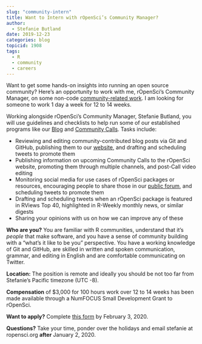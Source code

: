 ```yaml
---
slug: "community-intern"
title: Want to Intern with rOpenSci’s Community Manager?
author:
  - Stefanie Butland
date: 2019-12-23
categories: blog
topicid: 1908
tags:
  - R
  - community
  - careers
---
```

Want to get some hands-on insights into running an open source community? Here’s an opportunity to work with me, rOpenSci’s Community Manager, on some non-code [community-related work](/community/). I am looking for someone to work 1 day a week for 12 to 14 weeks.

Working alongside rOpenSci’s Community Manager, Stefanie Butland, you will use guidelines and checklists to help run some of our established programs like our [Blog](/blog/) and [Community Calls](/commcalls/). Tasks include:


*   Reviewing and editing community-contributed blog posts via Git and GitHub, publishing them to our [website](https://github.com/ropensci/roweb2), and drafting and scheduling tweets to promote them
*   Publishing information on upcoming Community Calls to the rOpenSci website, promoting them through multiple channels, and post-Call video editing
*   Monitoring social media for use cases of rOpenSci packages or resources, encouraging people to share those in our [public forum](https://discuss.ropensci.org/c/usecases/), and scheduling tweets to promote them
*   Drafting and scheduling tweets when an rOpenSci package is featured in RViews Top 40, highlighted in R-Weekly monthly news, or similar digests
*   Sharing your opinions with us on how we can improve any of these

**Who are you?** You are familiar with R communities, understand that it’s _people_ that make software, and you have a sense of community building with a “what’s it like to be you” perspective. You have a working knowledge of Git and GitHub, are skilled in written and spoken communication, grammar, and editing in English and are comfortable communicating on Twitter.

**Location:** The position is remote and ideally you should be not too far from Stefanie’s Pacific timezone (UTC -8).

**Compensation** of $3,000 for 100 hours work over 12 to 14 weeks has been made available through a NumFOCUS Small Development Grant to rOpenSci.

**Want to apply?** Complete [this form](/careers/intern/) by February 3, 2020.

**Questions?** Take your time, ponder over the holidays and email stefanie at ropensci.org **after** January 2, 2020.

